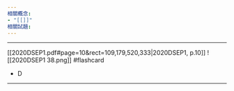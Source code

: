 ```yaml
---
相關概念: 
- "[[]]"
相關試題:
---
```


---
[[2020DSEP1.pdf#page=10&rect=109,179,520,333|2020DSEP1, p.10]]
![[2020DSEP1 38.png]]
 #flashcard 
- D
---
<!--ID: 1730779830519-->
